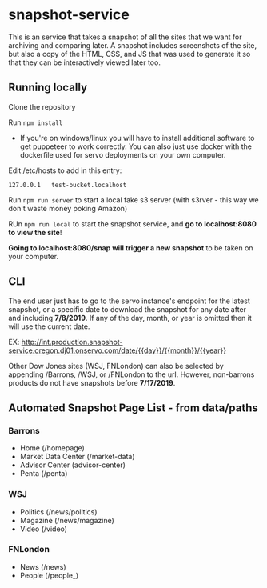 # snapshot-service

This is an service that takes a snapshot of all the sites that we want for archiving and comparing later. A snapshot includes screenshots of the site, but also a copy of the HTML, CSS, and JS that was used to generate it so that they can be interactively viewed later too. 

## Running locally

Clone the repository

Run `npm install`

* If you're on windows/linux you will have to install additional software to get puppeteer to work correctly. You can also just use docker with the dockerfile used for servo deployments on your own computer.

Edit /etc/hosts to add in this entry:
```
127.0.0.1   test-bucket.localhost
```

Run `npm run server` to start a local fake s3 server (with s3rver - this way we don't waste money poking Amazon)

RUn `npm run local` to start the snapshot service, and **go to localhost:8080 to view the site**! 

**Going to localhost:8080/snap will trigger a new snapshot** to be taken on your computer. 

## CLI

The end user just has to go to the servo instance's endpoint for the latest snapshot, or a specific date to download the snapshot for any date after and including **7/8/2019**. If any of the day, month, or year is omitted then it will use the current date.

EX: http://int.production.snapshot-service.oregon.dj01.onservo.com/date/{{day}}/{{month}}/{{year}}

Other Dow Jones sites (WSJ, FNLondon) can also be selected by appending /Barrons, /WSJ, or /FNLondon to the url. However, non-barrons products do not have snapshots before **7/17/2019**.

## Automated Snapshot Page List - from data/paths

### Barrons

* Home (/homepage)
* Market Data Center (/market-data)
* Advisor Center (advisor-center)
* Penta (/penta)

### WSJ

* Politics (/news/politics)
* Magazine (/news/magazine)
* Video (/video)

### FNLondon

* News (/news)
* People (/people_)

